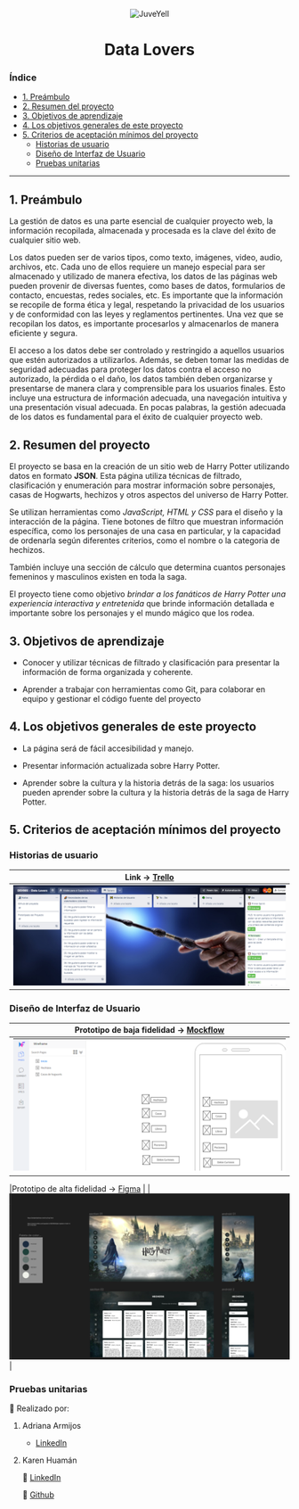 <div>
<p style = 'text-align:center;'>
<img src="https://i.pinimg.com/236x/70/e1/45/70e145346df6fc72c01fa675922268da.jpg" alt="JuveYell" width="350px" height="100px">
</p>
<h1 style = 'text-align:center;'> Data Lovers</h1>
</div>

### Índice


- [1. Preámbulo](#1-preámbulo)
- [2. Resumen del proyecto](#2-resumen-del-proyecto)
- [3. Objetivos de aprendizaje](#3-objetivos-de-aprendizaje)
- [4. Los objetivos generales de este proyecto](#4-los-objetivos-generales-de-este-proyecto)
- [5. Criterios de aceptación mínimos del proyecto](#5-criterios-de-aceptación-mínimos-del-proyecto)
  - [Historias de usuario](#historias-de-usuario)
  - [Diseño de Interfaz de Usuario](#diseño-de-interfaz-de-usuario)
  - [Pruebas unitarias](#pruebas-unitarias)

***

## 1. Preámbulo

La gestión de datos es una parte esencial de cualquier proyecto web, la información recopilada, almacenada y procesada es la clave del éxito de cualquier sitio web.

Los datos pueden ser de varios tipos, como texto, imágenes, video, audio, archivos, etc. Cada uno de ellos requiere un manejo especial para ser almacenado y utilizado de manera efectiva, los datos de las páginas web pueden provenir de diversas fuentes, como bases de datos, formularios de contacto, encuestas, redes sociales, etc. Es importante que la información se recopile de forma ética y legal, respetando la privacidad de los usuarios y de conformidad con las leyes y reglamentos pertinentes. Una vez que se recopilan los datos, es importante procesarlos y almacenarlos de manera eficiente y segura.

El acceso a los datos debe ser controlado y restringido a aquellos usuarios que estén autorizados a utilizarlos. Además, se deben tomar las medidas de seguridad adecuadas para proteger los datos contra el acceso no autorizado, la pérdida o el daño, los datos también deben organizarse y presentarse de manera clara y comprensible para los usuarios finales. Esto incluye una estructura de información adecuada, una navegación intuitiva y una presentación visual adecuada. En pocas palabras, la gestión adecuada de los datos es fundamental para el éxito de cualquier proyecto web.

## 2. Resumen del proyecto

El proyecto se basa en la creación de un sitio web de Harry Potter utilizando datos en formato **JSON**. Esta página utiliza técnicas de filtrado, clasificación y enumeración para mostrar información sobre personajes, casas de Hogwarts, hechizos y otros aspectos del universo de Harry Potter.

Se utilizan herramientas como _JavaScript, HTML y CSS_ para el diseño y la interacción de la página. Tiene botones de filtro que muestran información específica, como los personajes de una casa en particular, y la capacidad de ordenarla según diferentes criterios, como el nombre o la categoria de hechizos.

También incluye una sección de cálculo que determina cuantos personajes femeninos y masculinos existen en toda la saga.

El proyecto tiene como objetivo _brindar a los fanáticos de Harry Potter una experiencia interactiva y entretenida_ que brinde información detallada e importante sobre los personajes y el mundo mágico que los rodea.

## 3. Objetivos de aprendizaje

* Conocer y utilizar técnicas de filtrado y clasificación para presentar la información de forma organizada y coherente.

* Aprender a trabajar con herramientas como Git, para colaborar en equipo y gestionar el código fuente del proyecto

## 4. Los objetivos generales de este proyecto

* La página será de fácil accesibilidad y manejo.
  
* Presentar información actualizada sobre Harry Potter.

* Aprender sobre la cultura y la historia detrás de la saga: los usuarios pueden aprender sobre la cultura y la historia detrás de la saga de Harry Potter.

## 5. Criterios de aceptación mínimos del proyecto

### Historias de usuario


|Link -> [Trello](https://github.com/yoelexe/)  |
|----------|
|![Tablero de Trello](/img/HU.png)     |

### Diseño de Interfaz de Usuario

|Prototipo de baja fidelidad -> [Mockflow](https://wireframepro.mockflow.com/view/MesWMYXYPob)  |
|----------|
|![Mockflow](/img/mockflow.png)     |

|Prototipo de alta fidelidad -> [Figma](https://www.figma.com/file/iqNb4bIsn1cE9LKmeFoqJb/data-lover-harry?node-id=0-1&t=lylvbfcNodgK1Hua-0)  |
|![Figma](/img/FIGMA.png)     |

### Pruebas unitarias


🧵 Realizado por:

1.  Adriana Armijos 
      -  [LinkedIn](https://www.youtube.com/watch?v=ky6wFiF5vMk&t=344s) 
2.  Karen Huamán
   
     🧰 [LinkedIn](https://www.linkedin.com/in/martihuaman/)

     👾 [Github](https://github.com/yoelexe/)


  



